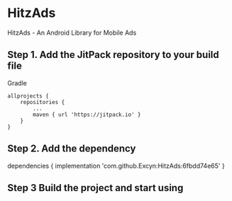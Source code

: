 # HitzAds
HitzAds - An Android Library for Mobile Ads

## Step 1. Add the JitPack repository to your build file

Gradle

	allprojects {
		repositories {
			...
			maven { url 'https://jitpack.io' }
		}
	}
  
## Step 2. Add the dependency

dependencies {
	        implementation 'com.github.Excyn:HitzAds:6fbdd74e65'
}

## Step 3 Build the project and start using
